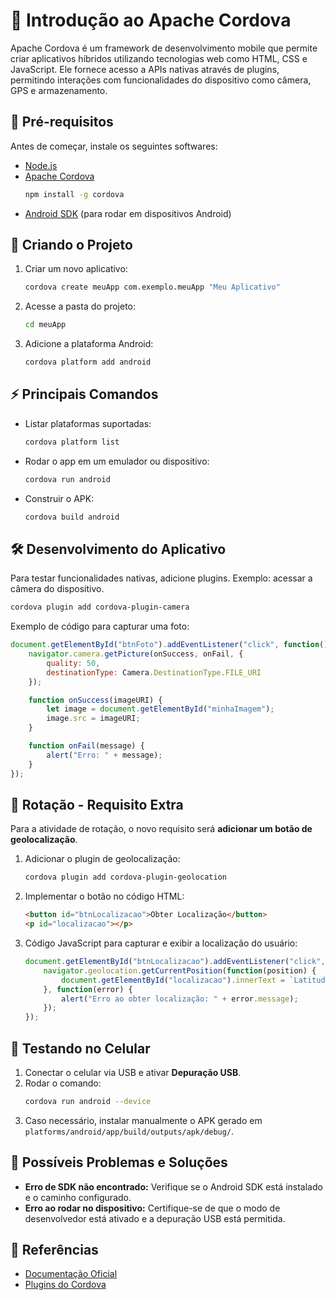 # 📱 Introdução ao Apache Cordova

Apache Cordova é um framework de desenvolvimento mobile que permite criar aplicativos híbridos utilizando tecnologias web como HTML, CSS e JavaScript. Ele fornece acesso a APIs nativas através de plugins, permitindo interações com funcionalidades do dispositivo como câmera, GPS e armazenamento.

## 📌 Pré-requisitos
Antes de começar, instale os seguintes softwares:
- [Node.js](https://nodejs.org/)
- [Apache Cordova](https://cordova.apache.org/)
  ```sh
  npm install -g cordova
  ```
- [Android SDK](https://developer.android.com/studio) (para rodar em dispositivos Android)

## 🚀 Criando o Projeto
1. Criar um novo aplicativo:
   ```sh
   cordova create meuApp com.exemplo.meuApp "Meu Aplicativo"
   ```
2. Acesse a pasta do projeto:
   ```sh
   cd meuApp
   ```
3. Adicione a plataforma Android:
   ```sh
   cordova platform add android
   ```

## ⚡ Principais Comandos
- Listar plataformas suportadas:
  ```sh
  cordova platform list
  ```
- Rodar o app em um emulador ou dispositivo:
  ```sh
  cordova run android
  ```
- Construir o APK:
  ```sh
  cordova build android
  ```

## 🛠️ Desenvolvimento do Aplicativo
Para testar funcionalidades nativas, adicione plugins. Exemplo: acessar a câmera do dispositivo.
```sh
cordova plugin add cordova-plugin-camera
```

Exemplo de código para capturar uma foto:
```js
document.getElementById("btnFoto").addEventListener("click", function() {
    navigator.camera.getPicture(onSuccess, onFail, {
        quality: 50,
        destinationType: Camera.DestinationType.FILE_URI
    });

    function onSuccess(imageURI) {
        let image = document.getElementById("minhaImagem");
        image.src = imageURI;
    }

    function onFail(message) {
        alert("Erro: " + message);
    }
});
```

## 🔄 Rotação - Requisito Extra
Para a atividade de rotação, o novo requisito será **adicionar um botão de geolocalização**.

1. Adicionar o plugin de geolocalização:
   ```sh
   cordova plugin add cordova-plugin-geolocation
   ```
2. Implementar o botão no código HTML:
   ```html
   <button id="btnLocalizacao">Obter Localização</button>
   <p id="localizacao"></p>
   ```
3. Código JavaScript para capturar e exibir a localização do usuário:
   ```js
   document.getElementById("btnLocalizacao").addEventListener("click", function() {
       navigator.geolocation.getCurrentPosition(function(position) {
           document.getElementById("localizacao").innerText = `Latitude: ${position.coords.latitude}, Longitude: ${position.coords.longitude}`;
       }, function(error) {
           alert("Erro ao obter localização: " + error.message);
       });
   });
   ```

## 📲 Testando no Celular
1. Conectar o celular via USB e ativar **Depuração USB**.
2. Rodar o comando:
   ```sh
   cordova run android --device
   ```
3. Caso necessário, instalar manualmente o APK gerado em `platforms/android/app/build/outputs/apk/debug/`.

## 🚧 Possíveis Problemas e Soluções
- **Erro de SDK não encontrado:** Verifique se o Android SDK está instalado e o caminho configurado.
- **Erro ao rodar no dispositivo:** Certifique-se de que o modo de desenvolvedor está ativado e a depuração USB está permitida.

## 📖 Referências
- [Documentação Oficial](https://cordova.apache.org/docs/en/latest/)
- [Plugins do Cordova](https://cordova.apache.org/plugins/)

